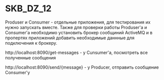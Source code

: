 # SKB_DZ_12
Produser и Consumer - отдельные приложения, для тестирования их нужно запускать вместе. Также для проверки работы Produser'а и Consumer'а необходимо 
установить брокер сообщиний ActiveMQ и в пропертях приложений добавить необходимые даннные для подключения к брокеру.

http://localhost:8090/get-messages - у Cunsumer'а, посмотреть все полученные сообщения

http://localhost:8090/send/{message} - у Producer, отправить сообщение Consumer'у
